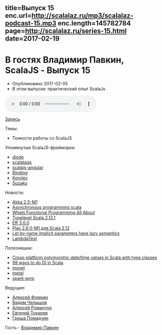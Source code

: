 title=Выпуск 15
enc.url=http://scalalaz.ru/mp3/scalalaz-podcast-15.mp3
enc.length=145782784
page=http://scalalaz.ru/series-15.html
date=2017-02-19
----
# В гостях Владимир Павкин, ScalaJS - Выпуск 15
- Опубликовано 2017-02-05
- В этом выпуске: практический опыт ScalaJs

<audio controls="" class="audio-panel">
    <source src="http://scalalaz.ru/mp3/scalalaz-podcast-15.mp3" type="audio/mpeg">
</audio>

[Запись](http://scalalaz.ru/mp3/scalalaz-podcast-15.mp3)

Темы:

- Тонкости работы со ScalaJS

Упомянутые ScalaJS-фрейморки:

- [diode](https://github.com/suzaku-io/diode)
- [scalatags](https://github.com/lihaoyi/scalatags)
- [scalajs-angular](https://github.com/greencatsoft/scalajs-angular)
- [Binding](https://github.com/ThoughtWorksInc/Binding.scala)
- [Korolev](https://github.com/fomkin/korolev)
- [Suzaku](http://suzaku.io)

Новости:

- [Akka 2.5-M1](http://akka.io/news/2017/01/26/akka-2.5-M1-released.html)
- [Asynchronous programming scala](https://alexn.org/blog/2017/01/30/asynchronous-programming-scala.html)
- [Whats Functional Programming All About](http://www.lihaoyi.com/post/WhatsFunctionalProgrammingAllAbout.html)
- [Typelevel Scala 2.12.1](https://github.com/typelevel/scala/blob/typelevel-readme/notes/2.12.1.md)
- [Eff 3.0.0](http://atnos-org.github.io/eff/)
- [Play 2.6.0-M1 для Scala 2.12](https://github.com/playframework/playframework/releases/tag/2.6.0-M1)
- [Let by-name implicit parameters have lazy semantics](https://github.com/lampepfl/dotty/issues/1998) 
- [LambdaTest](https://www.47deg.com/blog/introducing-lambdatest/?utm_content=buffer6e834&utm_medium=social&utm_source=twitter.com&utm_campaign=buffer)

Полезняшки:

- [Cross-platform polymorphic date/time values in Scala with type classes](http://pavkin.ru/cross-platform-polymorphic-datetime-values-in-scala-with-type-classes)
- [99 ways to do DI in Scala](https://github.com/davegurnell/99-ways-to-di)
- [mxnet](https://github.com/dmlc/mxnet)
- [metal](https://github.com/denisrosset/metal)
- [spark-avro](https://github.com/databricks/spark-avro)

Ведущие:

- [Алексей Фомкин](http://github.com/fomkin)
- [Вадим Челышов](http://github.com/dos65)
- [Алексей Романчук](http://github.com/13h3r)
- [Евгений Токарев](http://github.com/strobe)
- [Гриша Помадчин](https://github.com/pomadchin)

Гость - [Владимир Павкин](https://github.com/vpavkin)
